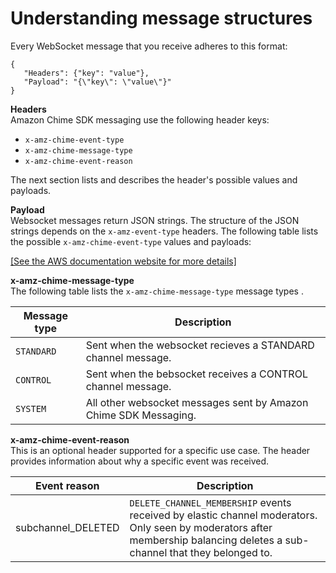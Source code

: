 # Understanding message structures<a name="message-structures"></a>

Every WebSocket message that you receive adheres to this format:

```
{
   "Headers": {"key": "value"},
   "Payload": "{\"key\": \"value\"}"
}
```

**Headers**  
Amazon Chime SDK messaging use the following header keys:
+ `x-amz-chime-event-type`
+ `x-amz-chime-message-type`
+ `x-amz-chime-event-reason`

The next section lists and describes the header's possible values and payloads\.

**Payload**  
Websocket messages return JSON strings\. The structure of the JSON strings depends on the `x-amz-event-type` headers\. The following table lists the possible `x-amz-chime-event-type` values and payloads:

[\[See the AWS documentation website for more details\]](http://docs.aws.amazon.com/chime-sdk/latest/dg/message-structures.html)

**x\-amz\-chime\-message\-type**  
The following table lists the `x-amz-chime-message-type` message types \.


| Message type | Description | 
| --- | --- | 
| `STANDARD` | Sent when the websocket recieves a STANDARD channel message\. | 
| `CONTROL` | Sent when the bebsocket receives a CONTROL channel message\. | 
| `SYSTEM` | All other websocket messages sent by Amazon Chime SDK Messaging\. | 

**x\-amz\-chime\-event\-reason**  
This is an optional header supported for a specific use case\. The header provides information about why a specific event was received\.


| Event reason | Description | 
| --- | --- | 
| subchannel\_DELETED | `DELETE_CHANNEL_MEMBERSHIP` events received by elastic channel moderators\. Only seen by moderators after membership balancing deletes a sub\-channel that they belonged to\. | 
